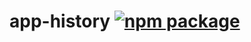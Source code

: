 # app-history [![npm package][npm-badge]][npm]

[npm-badge]: https://img.shields.io/npm/v/app-history.svg?style=for-the-badge
[npm]: https://www.npmjs.org/package/app-history
